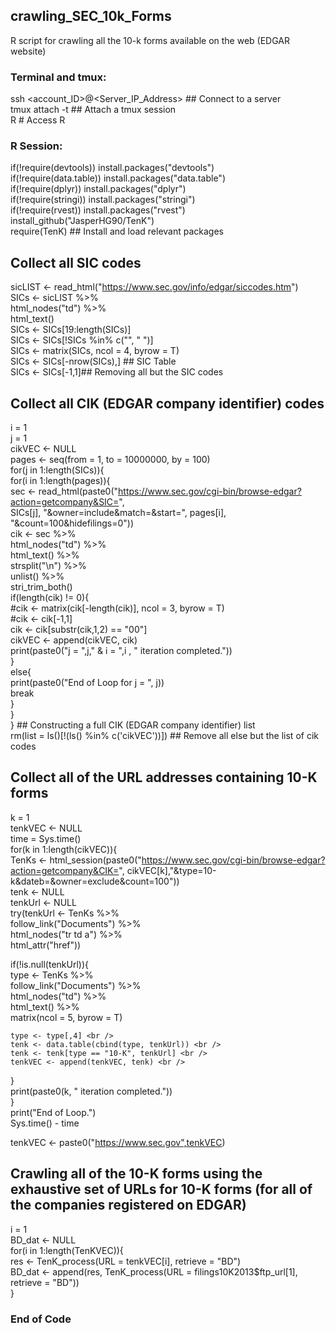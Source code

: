 ## crawling_SEC_10k_Forms
R script for crawling all the 10-k forms available on the web (EDGAR website)

### Terminal and tmux:
ssh <account_ID>@<Server_IP_Address> ## Connect to a server <br />
tmux attach -t <Session Number>  ## Attach a tmux session <br />
R  # Access R <br />

### R Session:
if(!require(devtools)) install.packages("devtools") <br />
if(!require(data.table)) install.packages("data.table") <br />
if(!require(dplyr)) install.packages("dplyr") <br />
if(!require(stringi)) install.packages("stringi") <br />
if(!require(rvest)) install.packages("rvest") <br />
install_github("JasperHG90/TenK") <br />
require(TenK) ## Install and load relevant packages <br />

## Collect all SIC codes
sicLIST <- read_html("https://www.sec.gov/info/edgar/siccodes.htm") <br />
SICs <- sicLIST %>% <br />
  html_nodes("td") %>% <br />
  html_text() <br />
SICs <- SICs[19:length(SICs)] <br />
SICs <- SICs[!SICs %in% c("", " ")] <br />
SICs <- matrix(SICs, ncol = 4, byrow = T) <br />
SICs <- SICs[-nrow(SICs),] ## SIC Table <br />
SICs <- SICs[-1,1]## Removing all but the SIC codes <br />

## Collect all CIK (EDGAR company identifier) codes
i = 1 <br />
j = 1 <br />
cikVEC <- NULL <br />
pages <- seq(from = 1, to = 10000000, by = 100) <br />
for(j in 1:length(SICs)){ <br />
  for(i in 1:length(pages)){ <br />
    sec <- read_html(paste0("https://www.sec.gov/cgi-bin/browse-edgar?action=getcompany&SIC=",  <br />
    SICs[j], "&owner=include&match=&start=", pages[i], "&count=100&hidefilings=0")) <br />
    cik <- sec %>% <br />
      html_nodes("td") %>% <br />
      html_text() %>% <br />
      strsplit("\n") %>% <br />
      unlist() %>% <br />
      stri_trim_both() <br />
    if(length(cik) != 0){ <br />
      #cik <- matrix(cik[-length(cik)], ncol = 3, byrow = T) <br />
      #cik <- cik[-1,1] <br />
      cik <- cik[substr(cik,1,2) == "00"] <br />
      cikVEC <- append(cikVEC, cik) <br />
      print(paste0("j = ",j," & i = ",i , " iteration completed.")) <br />
    } <br />
    else{ <br />
      print(paste0("End of Loop for j = ", j)) <br />
      break <br />
    } <br />
  } <br />
} ## Constructing a full CIK (EDGAR company identifier) list <br />
rm(list = ls()[!(ls() %in% c('cikVEC'))])  ## Remove all else but the list of cik codes <br />

## Collect all of the URL addresses containing 10-K forms
k = 1 <br />
tenkVEC <- NULL <br />
time = Sys.time() <br />
for(k in 1:length(cikVEC)){ <br />
  TenKs <- html_session(paste0("https://www.sec.gov/cgi-bin/browse-edgar?action=getcompany&CIK=", cikVEC[k],"&type=10-k&dateb=&owner=exclude&count=100")) <br />
  tenk <- NULL <br />
  tenkUrl <- NULL <br />
  try(tenkUrl <- TenKs %>% <br />
    follow_link("Documents") %>% <br />
    html_nodes("tr td a") %>% <br />
    html_attr("href")) <br />
    
  if(!is.null(tenkUrl)){ <br />
    type <- TenKs %>% <br />
    follow_link("Documents") %>% <br />
    html_nodes("td") %>% <br />
    html_text() %>% <br />
    matrix(ncol = 5, byrow = T) <br />
    
    type <- type[,4] <br />
    tenk <- data.table(cbind(type, tenkUrl)) <br />
    tenk <- tenk[type == "10-K", tenkUrl] <br />
    tenkVEC <- append(tenkVEC, tenk) <br />
  } <br />
  print(paste0(k, " iteration completed.")) <br />
} <br />
print("End of Loop.") <br />
Sys.time() - time <br />

tenkVEC <- paste0("https://www.sec.gov",tenkVEC) <br />

## Crawling all of the 10-K forms using the exhaustive set of URLs for 10-K forms (for all of the companies registered on EDGAR)
i = 1 <br />
BD_dat <- NULL <br />
for(i in 1:length(TenKVEC)){ <br />
  res <- TenK_process(URL = tenkVEC[i], retrieve = "BD") <br />
  BD_dat <- append(res, TenK_process(URL = filings10K2013$ftp_url[1], retrieve = "BD")) <br />
} <br />

### End of Code
